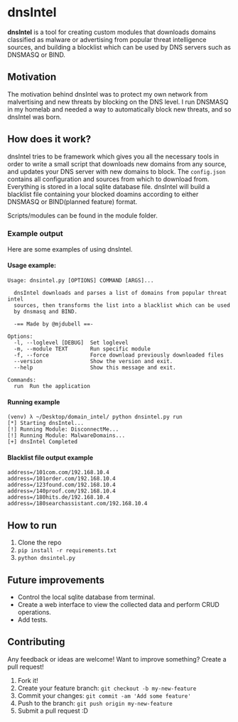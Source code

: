 # dnsIntel
**dnsIntel** is a tool for creating custom modules that downloads domains classified as malware or advertising from popular threat intelligence sources, and building a blocklist which can be used by DNS servers such as DNSMASQ or BIND.

## Motivation
The motivation behind dnsIntel was to protect my own network from malvertising and new threats by blocking on the DNS level. I run DNSMASQ in my homelab and needed a way to automatically block new threats, and so dnsIntel was born.

## How does it work?
dnsIntel tries to be framework which gives you all the necessary tools in order to write a small script that downloads new domains from any source, and updates your DNS server with new domains to block. The `config.json` contains all configuration and sources from which to download from. Everything is stored in a local sqlite database file. dnsIntel will build a blacklist file containing your blocked doamins according to either DNSMASQ or BIND(planned feature) format.

Scripts/modules can be found in the module folder.

### Example output

Here are some examples of using dnsIntel.
#### Usage example:
```
Usage: dnsintel.py [OPTIONS] COMMAND [ARGS]...

  dnsIntel downloads and parses a list of domains from popular threat intel
  sources, then transforms the list into a blacklist which can be used
  by dnsmasq and BIND.

  -== Made by @mjdubell ==-

Options:
  -l, --loglevel [DEBUG]  Set loglevel
  -m, --module TEXT       Run specific module
  -f, --force             Force download previously downloaded files
  --version               Show the version and exit.
  --help                  Show this message and exit.

Commands:
  run  Run the application
```

#### Running example
```
(venv) λ ~/Desktop/domain_intel/ python dnsintel.py run
[*] Starting dnsIntel...
[!] Running Module: DisconnectMe...
[!] Running Module: MalwareDomains...
[+] dnsIntel Completed
```

#### Blacklist file output example
```
address=/101com.com/192.168.10.4
address=/101order.com/192.168.10.4
address=/123found.com/192.168.10.4
address=/140proof.com/192.168.10.4
address=/180hits.de/192.168.10.4
address=/180searchassistant.com/192.168.10.4
```

## How to run
1. Clone the repo
2. `pip install -r requirements.txt`
3. `python dnsintel.py`

## Future improvements
* Control the local sqlite database from terminal.
* Create a web interface to view the collected data and perform CRUD operations.
* Add tests.

## Contributing
Any feedback or ideas are welcome! Want to improve something? Create a pull request!

1. Fork it!
2. Create your feature branch: `git checkout -b my-new-feature`
3. Commit your changes: `git commit -am 'Add some feature'`
4. Push to the branch: `git push origin my-new-feature`
5. Submit a pull request :D
